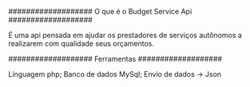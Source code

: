 ###################
O que é o Budget Service Api
###################

É uma api pensada em ajudar os prestadores de serviços autônomos a realizarem com qualidade seus orçamentos.

###################
Ferramentas
###################

Linguagem php;
Banco de dados MySql;
Envio de dados -> Json
